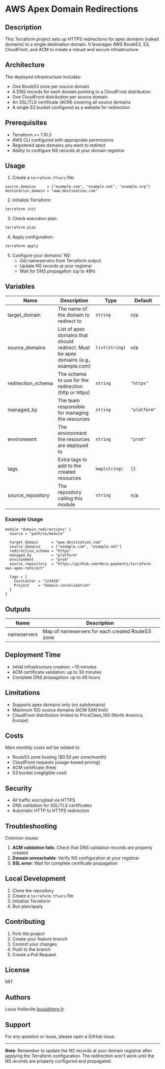# AWS Apex Domain Redirections

## Description
This Terraform project sets up HTTPS redirections for apex domains (naked domains) to a single destination domain. It leverages AWS Route53, S3, CloudFront, and ACM to create a robust and secure infrastructure.

## Architecture
The deployed infrastructure includes:
- One Route53 zone per source domain
- A DNS records for each domain pointing to a CloudFront distribution
- One CloudFront distribution per source domain
- An SSL/TLS certificate (ACM) covering all source domains
- A single S3 bucket configured as a website for redirection

## Prerequisites
- Terraform >= 1.10.3
- AWS CLI configured with appropriate permissions
- Registered apex domains you want to redirect
- Ability to configure NS records at your domain registrar

## Usage

1. Create a `terraform.tfvars` file:
```hcl
source_domains     = ["example.com", "example.net", "example.org"]
destination_domain = "www.destination.com"
```

2. Initialize Terraform:
```bash
terraform init
```

3. Check execution plan:
```bash
terraform plan
```

4. Apply configuration:
```bash
terraform apply
```

5. Configure your domains' NS:
    - Get nameservers from Terraform output
    - Update NS records at your registrar
    - Wait for DNS propagation (up to 48h)

## Variables

| Name | Description | Type | Default | Required |
|------|-------------|------|---------|:--------:|
| target_domain | The name of the domain to redirect to | `string` | n/a |   yes    |
| source_domains | List of apex domains that should redirect. Must be apex domains (e.g., example.com) | `list(string)` | n/a |   yes    |
| redirection_schema | The schema to use for the redirection (http or https) | `string` | `"https"` |    no    |
| managed_by | The team responsible for managing the resources | `string` | `"platform"` |    no    |
| environment | The environment the resources are deployed to | `string` | `"prod"` |    no    |
| tags | Extra tags to add to the created resources | `map(string)` | `{}` |    no    |
| source_repository | The repository calling this module | `string` | n/a |   yes    |

### Example Usage

```hcl
module "domain_redirections" {
  source = "path/to/module"

  target_domain      = "www.destination.com"
  source_domains     = ["example.com", "example.net"]
  redirection_schema = "https"
  managed_by         = "platform"
  environment        = "prod"
  source_repository  = "https://github.com/Hero-payments/terraform-aws-apex-redirect"

  tags = {
    CostCenter = "123456"
    Project    = "domain-consolidation"
  }
}
```

## Outputs

| Name | Description |
|------|-------------|
| nameservers | Map of nameservers for each created Route53 zone |

## Deployment Time
- Initial infrastructure creation: ~10 minutes
- ACM certificate validation: up to 30 minutes
- Complete DNS propagation: up to 48 hours

## Limitations
- Supports apex domains only (no subdomains)
- Maximum 100 source domains (ACM SAN limit)
- CloudFront distribution limited to PriceClass_100 (North America, Europe)

## Costs
Main monthly costs will be related to:
- Route53 zone hosting ($0.50 per zone/month)
- CloudFront requests (usage-based pricing)
- ACM certificate (free)
- S3 bucket (negligible cost)

## Security
- All traffic encrypted via HTTPS
- DNS validation for SSL/TLS certificates
- Automatic HTTP to HTTPS redirection


## Troubleshooting
Common issues:
1. **ACM validation fails**: Check that DNS validation records are properly created
2. **Domain unreachable**: Verify NS configuration at your registrar
3. **SSL error**: Wait for complete certificate propagation

## Local Development
1. Clone the repository
2. Create a `terraform.tfvars` file
3. Initialize Terraform
4. Run plan/apply

## Contributing
1. Fork the project
2. Create your feature branch
3. Commit your changes
4. Push to the branch
5. Create a Pull Request

## License
MIT

## Authors
Louis Holleville <louis@hero.fr>

## Support
For any question or issue, please open a GitHub issue.

---

**Note**: Remember to update the NS records at your domain registrar after applying the Terraform configuration. The redirection won't work until the NS records are properly configured and propagated.